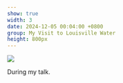 ```yaml
---
show: true
width: 3
date: 2024-12-05 00:04:00 +0800
group: My Visit to Louisville Water
height: 800px
---
```

<div>
  <img class="lazy w-100 rounded-top" src="{{ '/assets/images/LWC_Pics/LWCVisit1.jpg' | relative_url }}">
  <div class="card-body">
    <p class="card-text">
      During my talk.
    </p>
  </div>
</div>
